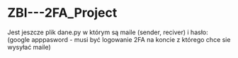﻿# ZBI---2FA_Project
Jest jeszcze plik dane.py w którym są maile (sender, reciver) i hasło:
(google apppasword - musi być logowanie 2FA na koncie z którego chce sie wysyłać maile)
